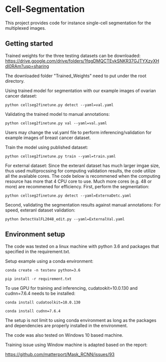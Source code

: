 # Cell-Segmentation
This project provides code for instance single-cell segmentation for the multiplexed images.

## Getting started
Trained weights for the three testing datasets can be downloaded:
https://drive.google.com/drive/folders/1fqgDMQCTEvkSNKR37GJTYXzyXHdl0RAm?usp=sharing

The downloaded folder "Trained_Weights" need to put under the root directory.

Using trained model for segmentation with our example images of ovarian cancer dataset:

```
python cellseg2finetune.py detect --yaml=val.yaml
```

Validating the trained model to manual annotations:
```
python cellseg2finetune.py val --yaml=val.yaml
```
Users may change the val.yaml file to perform inferencing/validation for example images of breast cancer dataset.

Train the model using published dataset:
```
python cellseg2finetune.py train --yaml=train.yaml
```

For external dataset:
Since the exteranl dataset has much larger imgae size, thus used multiprocssing for computing validation results, 
the code utilize all the available cores. The code below is recommened when the computing resource has more that 4 CPU core to use. Much more cores (e.g. 48 or more) are recommened for efficiency.
First, perform the segmentation:
```
python cellseg2finetune.py detect --yaml=ExternaDetc.yaml
```
Second, validating the segmentation results against manual annotations:
For speed, exteranl dataset validation:
```
python DetectValFL2048_edit.py --yaml=ExternalVal.yaml
```


## Environment setup
The code was tested on a linux machine with python 3.6 and packages that specified in the requirement.txt.

Setup example using a conda environment:
```
conda create -n testenv python=3.6
```
```
pip install -r requirement.txt
```

To use GPU for training and inferencing, cudatookit=10.0.130 and cudnn=7.6.4 needs to be installed:
```
conda install cudatoolkit=10.0.130
```
```
conda install cudnn=7.6.4
```

The setup is not limit to using conda environment as long as the packages and dependencies are properly installed in the environment.

The code was also tested on Windows 10 based machine. 

Training issue using Window machine is adapted based on the report:

https://github.com/matterport/Mask_RCNN/issues/93
